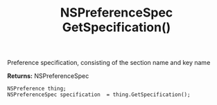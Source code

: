 ﻿---
uid: crmscript_ref_NSPreference_GetSpecification
title: NSPreferenceSpec GetSpecification()
intellisense: NSPreference.GetSpecification
keywords: NSPreference, GetSpecification
so.topic: reference
---

Preference specification, consisting of the section name and key name

**Returns:** NSPreferenceSpec


```crmscript
NSPreference thing;
NSPreferenceSpec specification  = thing.GetSpecification();
```


